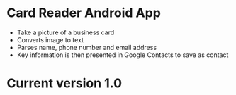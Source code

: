 # Card Reader Android App

<ul>
<li>Take a picture of a business card</li>
<li>Converts image to text</li>
<li>Parses name, phone number and email address</li>
<li>Key information is then presented in Google Contacts to save as contact</li>
</ul>

# Current version 1.0
